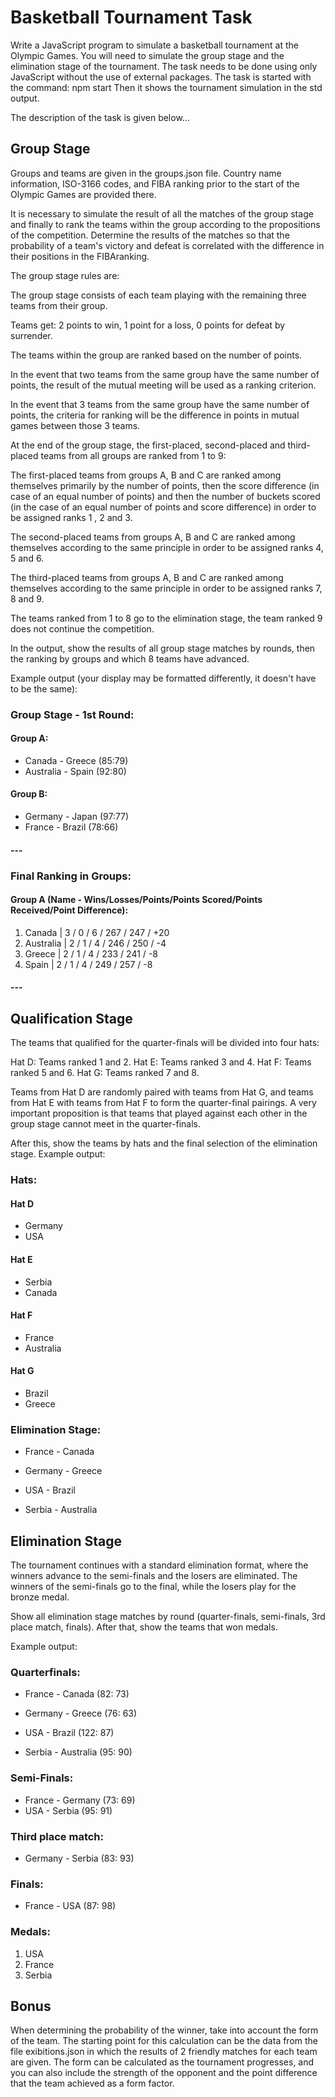 # Basketball Tournament Task

Write a JavaScript program to simulate a basketball tournament at the Olympic Games. You will need to simulate the group stage and the elimination stage of the tournament.
The task needs to be done using only JavaScript without the use of external packages.
The task is started with the command: npm start
Then it shows the tournament simulation in the std output.

The description of the task is given below...

## Group Stage

Groups and teams are given in the groups.json file. Country name information, ISO-3166 codes, and FIBA ​​ranking prior to the start of the Olympic Games are provided there. 

It is necessary to simulate the result of all the matches of the group stage and finally to rank the teams within the group according to the propositions of the competition. Determine the results of the matches so that the probability of a team's victory and defeat is correlated with the difference in their positions in the FIBA ​​ranking. 

The group stage rules are: 

The group stage consists of each team playing with the remaining three teams from their group. 

Teams get: 
2 points to win, 
1 point for a loss, 
0 points for defeat by surrender. 

The teams within the group are ranked based on the number of points. 

In the event that two teams from the same group have the same number of points, the result of the mutual meeting will be used as a ranking criterion. 

In the event that 3 teams from the same group have the same number of points, the criteria for ranking will be the difference in points in mutual games between those 3 teams. 

At the end of the group stage, the first-placed, second-placed and third-placed teams from all groups are ranked from 1 to 9: 

The first-placed teams from groups A, B and C are ranked among themselves primarily by the number of points, then the score difference (in case of an equal number of points) and then the number of buckets scored (in the case of an equal number of points and score difference) in order to be assigned ranks 1 , 2 and 3. 

The second-placed teams from groups A, B and C are ranked among themselves according to the same principle in order to be assigned ranks 4, 5 and 6. 

The third-placed teams from groups A, B and C are ranked among themselves according to the same principle in order to be assigned ranks 7, 8 and 9. 

The teams ranked from 1 to 8 go to the elimination stage, the team ranked 9 does not continue the competition. 

In the output, show the results of all group stage matches by rounds, then the ranking by groups and which 8 teams have advanced. 

Example output (your display may be formatted differently, it doesn't have to be the same):

### Group Stage - 1st Round:

#### Group A:
- Canada - Greece (85:79)
- Australia - Spain (92:80)

#### Group B:
- Germany - Japan (97:77)
- France - Brazil (78:66)

#### ---

### Final Ranking in Groups:

#### Group A (Name - Wins/Losses/Points/Points Scored/Points Received/Point Difference):
1. Canada   | 3 / 0 / 6  / 267 / 247 / +20
2. Australia | 2 / 1 / 4  / 246 / 250 / -4
3. Greece    | 2 / 1 / 4  / 233 / 241 / -8
4. Spain     | 2 / 1 / 4  / 249 / 257 / -8

#### ---

## Qualification Stage

The teams that qualified for the quarter-finals will be divided into four hats:

Hat D: Teams ranked 1 and 2.
Hat E: Teams ranked 3 and 4.
Hat F: Teams ranked 5 and 6.
Hat G: Teams ranked 7 and 8.

Teams from Hat D are randomly paired with teams from Hat G, and teams from Hat E with teams from Hat F to form the quarter-final pairings. 
A very important proposition is that teams that played against each other in the group stage cannot meet in the quarter-finals.

After this, show the teams by hats and the final selection of the elimination stage.
Example output:

### Hats:
#### Hat D
- Germany
- USA

#### Hat E
- Serbia
- Canada

#### Hat F
- France
- Australia

#### Hat G
- Brazil
- Greece

### Elimination Stage:
- France - Canada
- Germany - Greece

- USA - Brazil
- Serbia - Australia

## Elimination Stage

The tournament continues with a standard elimination format, where the winners advance to the semi-finals and the losers are eliminated. 
The winners of the semi-finals go to the final, while the losers play for the bronze medal.

Show all elimination stage matches by round (quarter-finals, semi-finals, 3rd place match, finals). 
After that, show the teams that won medals.

Example output:

### Quarterfinals:
- France - Canada (82: 73)
- Germany - Greece (76: 63)

- USA - Brazil (122: 87)
- Serbia - Australia (95: 90)

### Semi-Finals:
- France - Germany (73: 69)
- USA - Serbia (95: 91)

### Third place match:
- Germany - Serbia (83: 93)

### Finals:
- France - USA (87: 98)

### Medals:
1. USA
2. France
3. Serbia

## Bonus

When determining the probability of the winner, take into account the form of the team. 
The starting point for this calculation can be the data from the file exibitions.json in which the results of 2 friendly matches for each team are given. 
The form can be calculated as the tournament progresses, and you can also include the strength of the opponent and the point difference that the team achieved as a form factor.
